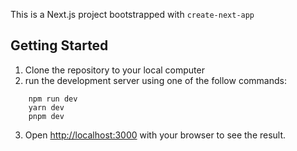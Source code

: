 This is a Next.js project bootstrapped with `create-next-app`

## Getting Started
1. Clone the repository to your local computer
2. run the development server using one of the follow commands:
```
    npm run dev
    yarn dev
    pnpm dev
```
3. Open [http://localhost:3000](http://localhost:3000) with your browser to see the result.